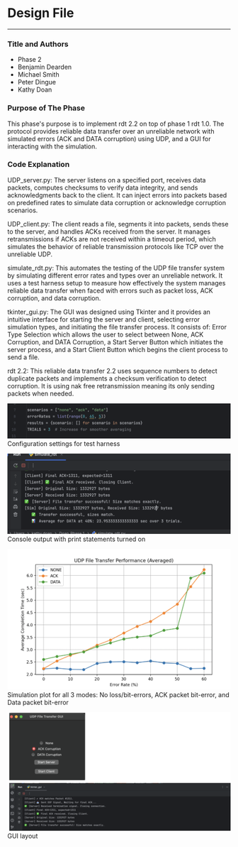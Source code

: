 # Design File

---

### Title and Authors
* Phase 2
* Benjamin Dearden
* Michael Smith
* Peter Dingue
* Kathy Doan

### Purpose of The Phase
This phase's purpose is to implement rdt 2.2 on top of phase 1 rdt 1.0. The protocol provides reliable data transfer over an unreliable network with simulated errors (ACK and DATA corruption) using UDP, and a GUI for interacting with the simulation.



### Code Explanation
UDP_server.py: The server listens on a specified port, receives data packets, computes checksums to verify data integrity, and sends acknowledgments back to the client. It can inject errors into packets based on predefined rates to simulate data corruption or acknowledge corruption scenarios.

UDP_client.py: The client reads a file, segments it into packets, sends these to the server, and handles ACKs received from the server. It manages retransmissions if ACKs are not received within a timeout period, which simulates the behavior of reliable transmission protocols like TCP over the unreliable UDP.

simulate_rdt.py: This automates the testing of the UDP file transfer system by simulating different error rates and types over an unreliable network. It uses a test harness setup to measure how effectively the system manages reliable data transfer when faced with errors such as packet loss, ACK corruption, and data corruption.

tkinter_gui.py:  The GUI was designed using Tkinter and it provides an intuitive interface for starting the server and client, selecting error simulation types, and initiating the file transfer process. It consists of: Error Type Selection which allows the user to select between None, ACK Corruption, and DATA Corruption, a Start Server Button which initiates the server process, and a Start Client Button which begins the client process to send a file.

rdt 2.2: This reliable data transfer 2.2 uses sequence numbers to detect duplicate packets and implements a checksum verification to detect corruption. It is using nak free retransmission meaning its only sending packets when needed.

![alt text](harnesscongig_kd.png)
Configuration settings for test harness

![alt text](simulationconsole_kd.png)
Console output with print statements turned on

![alt text](udp_sim.png)
Simulation plot for all 3 modes: No loss/bit-errors, ACK packet bit-error, and Data packet bit-error

![alt text](gui_udp.png)
GUI layout
